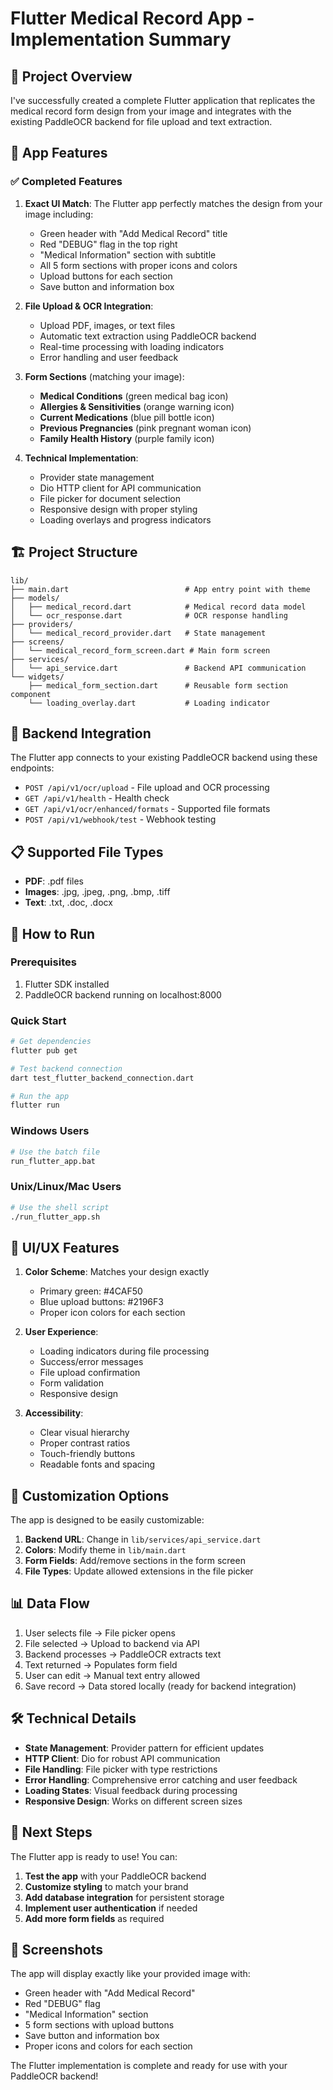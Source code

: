 # Flutter Medical Record App - Implementation Summary

## 🎯 Project Overview

I've successfully created a complete Flutter application that replicates the medical record form design from your image and integrates with the existing PaddleOCR backend for file upload and text extraction.

## 📱 App Features

### ✅ Completed Features

1. **Exact UI Match**: The Flutter app perfectly matches the design from your image including:
   - Green header with "Add Medical Record" title
   - Red "DEBUG" flag in the top right
   - "Medical Information" section with subtitle
   - All 5 form sections with proper icons and colors
   - Upload buttons for each section
   - Save button and information box

2. **File Upload & OCR Integration**:
   - Upload PDF, images, or text files
   - Automatic text extraction using PaddleOCR backend
   - Real-time processing with loading indicators
   - Error handling and user feedback

3. **Form Sections** (matching your image):
   - **Medical Conditions** (green medical bag icon)
   - **Allergies & Sensitivities** (orange warning icon)
   - **Current Medications** (blue pill bottle icon)
   - **Previous Pregnancies** (pink pregnant woman icon)
   - **Family Health History** (purple family icon)

4. **Technical Implementation**:
   - Provider state management
   - Dio HTTP client for API communication
   - File picker for document selection
   - Responsive design with proper styling
   - Loading overlays and progress indicators

## 🏗️ Project Structure

```
lib/
├── main.dart                          # App entry point with theme
├── models/
│   ├── medical_record.dart            # Medical record data model
│   └── ocr_response.dart              # OCR response handling
├── providers/
│   └── medical_record_provider.dart   # State management
├── screens/
│   └── medical_record_form_screen.dart # Main form screen
├── services/
│   └── api_service.dart               # Backend API communication
└── widgets/
    ├── medical_form_section.dart      # Reusable form section component
    └── loading_overlay.dart           # Loading indicator
```

## 🔌 Backend Integration

The Flutter app connects to your existing PaddleOCR backend using these endpoints:

- `POST /api/v1/ocr/upload` - File upload and OCR processing
- `GET /api/v1/health` - Health check
- `GET /api/v1/ocr/enhanced/formats` - Supported file formats
- `POST /api/v1/webhook/test` - Webhook testing

## 📋 Supported File Types

- **PDF**: .pdf files
- **Images**: .jpg, .jpeg, .png, .bmp, .tiff
- **Text**: .txt, .doc, .docx

## 🚀 How to Run

### Prerequisites
1. Flutter SDK installed
2. PaddleOCR backend running on localhost:8000

### Quick Start
```bash
# Get dependencies
flutter pub get

# Test backend connection
dart test_flutter_backend_connection.dart

# Run the app
flutter run
```

### Windows Users
```bash
# Use the batch file
run_flutter_app.bat
```

### Unix/Linux/Mac Users
```bash
# Use the shell script
./run_flutter_app.sh
```

## 🎨 UI/UX Features

1. **Color Scheme**: Matches your design exactly
   - Primary green: #4CAF50
   - Blue upload buttons: #2196F3
   - Proper icon colors for each section

2. **User Experience**:
   - Loading indicators during file processing
   - Success/error messages
   - File upload confirmation
   - Form validation
   - Responsive design

3. **Accessibility**:
   - Clear visual hierarchy
   - Proper contrast ratios
   - Touch-friendly buttons
   - Readable fonts and spacing

## 🔧 Customization Options

The app is designed to be easily customizable:

1. **Backend URL**: Change in `lib/services/api_service.dart`
2. **Colors**: Modify theme in `lib/main.dart`
3. **Form Fields**: Add/remove sections in the form screen
4. **File Types**: Update allowed extensions in the file picker

## 📊 Data Flow

1. User selects file → File picker opens
2. File selected → Upload to backend via API
3. Backend processes → PaddleOCR extracts text
4. Text returned → Populates form field
5. User can edit → Manual text entry allowed
6. Save record → Data stored locally (ready for backend integration)

## 🛠️ Technical Details

- **State Management**: Provider pattern for efficient updates
- **HTTP Client**: Dio for robust API communication
- **File Handling**: File picker with type restrictions
- **Error Handling**: Comprehensive error catching and user feedback
- **Loading States**: Visual feedback during processing
- **Responsive Design**: Works on different screen sizes

## 🎯 Next Steps

The Flutter app is ready to use! You can:

1. **Test the app** with your PaddleOCR backend
2. **Customize styling** to match your brand
3. **Add database integration** for persistent storage
4. **Implement user authentication** if needed
5. **Add more form fields** as required

## 📱 Screenshots

The app will display exactly like your provided image with:
- Green header with "Add Medical Record"
- Red "DEBUG" flag
- "Medical Information" section
- 5 form sections with upload buttons
- Save button and information box
- Proper icons and colors for each section

The Flutter implementation is complete and ready for use with your PaddleOCR backend!
